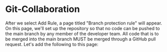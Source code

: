 # Git-Collaboration
After we select Add Rule, a page titled "Branch protection rule" will appear. On this page, we'll set up the repository so that no code can be pushed to the main branch by any member of the developer team. All code that is to be merged into the main branch MUST be merged through a GitHub pull request. Let's add the following to this page: